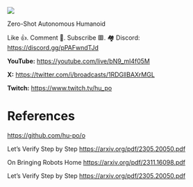 ![](thumbnails/.png)

Zero-Shot Autonomous Humanoid

Like 👍. Comment 💬. Subscribe 🟥.
🏘 Discord: https://discord.gg/pPAFwndTJd

**YouTube:** https://youtube.com/live/bN9_ml4f05M

**X:** https://twitter.com/i/broadcasts/1RDGllBAXrMGL

**Twitch:** https://www.twitch.tv/hu_po


# References

https://github.com/hu-po/o

Let’s Verify Step by Step
https://arxiv.org/pdf/2305.20050.pdf

On Bringing Robots Home
https://arxiv.org/pdf/2311.16098.pdf

Let’s Verify Step by Step
https://arxiv.org/pdf/2305.20050.pdf